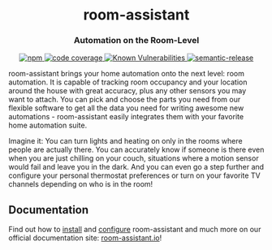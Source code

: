 <h1 align="center" style="border-bottom: none;">room-assistant</h1>
<h3 align="center">Automation on the Room-Level</h3>

<p align="center">
<a href="https://www.npmjs.com/package/room-assistant">
    <img alt="npm" src="https://img.shields.io/npm/v/room-assistant">
</a>
<a href="https://codecov.io/gh/mKeRix/room-assistant">
  <img alt="code coverage" src="https://codecov.io/gh/mKeRix/room-assistant/branch/master/graph/badge.svg" />
</a>
<a href="https://snyk.io/test/github/mKeRix/room-assistant?targetFile=package.json">
  <img src="https://snyk.io/test/github/mKeRix/room-assistant/badge.svg?targetFile=package.json" alt="Known Vulnerabilities" data-canonical-src="https://snyk.io/test/github/mKeRix/room-assistant?targetFile=package.json" style="max-width:100%;">
</a>
<a href="https://github.com/semantic-release/semantic-release">
  <img alt="semantic-release" src="https://img.shields.io/badge/%20%20%F0%9F%93%A6%F0%9F%9A%80-semantic--release-e10079.svg">
</a>
</p>

room-assistant brings your home automation onto the next level: room automation.
It is capable of tracking room occupancy and your location around the house with great accuracy, plus any other sensors you may want to attach.
You can pick and choose the parts you need from our flexible software to get all the data you need for writing awesome new automations - room-assistant easily integrates them with your favorite home automation suite.

Imagine it: You can turn lights and heating on only in the rooms where people are actually there.
You can accurately know if someone is there even when you are just chilling on your couch, situations where a motion sensor would fail and leave you in the dark.
And you can even go a step further and configure your personal thermostat preferences or turn on your favorite TV channels depending on who is in the room!

## Documentation

Find out how to [install](https://www.room-assistant.io/guide/installation) and [configure](https://www.room-assistant.io/guide/configuration) room-assistant and much more on our official documentation site: [room-assistant.io](https://www.room-assistant.io/)!
